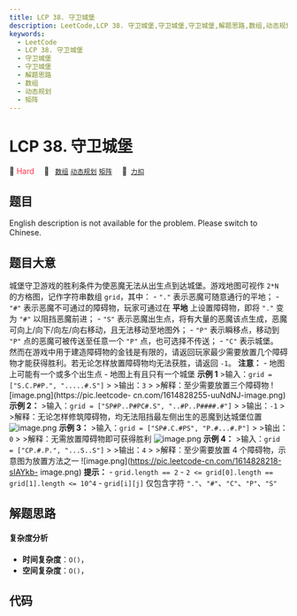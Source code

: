```yaml
---
title: LCP 38. 守卫城堡
description: LeetCode,LCP 38. 守卫城堡,守卫城堡,守卫城堡,解题思路,数组,动态规划,矩阵
keywords:
  - LeetCode
  - LCP 38. 守卫城堡
  - 守卫城堡
  - 守卫城堡
  - 解题思路
  - 数组
  - 动态规划
  - 矩阵
---
```


# LCP 38. 守卫城堡

🔴 <font color=#ff334b>Hard</font>&emsp; 🔖&ensp; [`数组`](/tag/array.md) [`动态规划`](/tag/dynamic-programming.md) [`矩阵`](/tag/matrix.md)&emsp; 🔗&ensp;[`力扣`](https://leetcode.cn/problems/7rLGCR)

## 题目

English description is not available for the problem. Please switch to
Chinese.


## 题目大意

城堡守卫游戏的胜利条件为使恶魔无法从出生点到达城堡。游戏地图可视作 `2*N` 的方格图，记作字符串数组 `grid`，其中： \- `"."`
表示恶魔可随意通行的平地； \- `"#"` 表示恶魔不可通过的障碍物，玩家可通过在 **平地** 上设置障碍物，即将 `"."` 变为 `"#"`
以阻挡恶魔前进； \- `"S"` 表示恶魔出生点，将有大量的恶魔该点生成，恶魔可向上/向下/向左/向右移动，且无法移动至地图外； \- `"P"`
表示瞬移点，移动到 `"P"` 点的恶魔可被传送至任意一个 `"P"` 点，也可选择不传送； \- `"C"` 表示城堡。
然而在游戏中用于建造障碍物的金钱是有限的，请返回玩家最少需要放置几个障碍物才能获得胜利。若无论怎样放置障碍物均无法获胜，请返回 `-1`。 **注意：**
\- 地图上可能有一个或多个出生点 \- 地图上有且只有一个城堡 **示例 1** >输入：`grid = ["S.C.P#P.",
".....#.S"]` > >输出：`3` > >解释：至少需要放置三个障碍物 ![image.png](https://pic.leetcode-
cn.com/1614828255-uuNdNJ-image.png) **示例 2：** >输入：`grid = ["SP#P..P#PC#.S",
"..#P..P####.#"]` > >输出：`-1` > >解释：无论怎样修筑障碍物，均无法阻挡最左侧出生的恶魔到达城堡位置
![image.png](https://pic.leetcode-cn.com/1614828208-oFlpVs-image.png) **示例
3：** >输入：`grid = ["SP#.C.#PS", "P.#...#.P"]` > >输出：`0` > >解释：无需放置障碍物即可获得胜利
![image.png](https://pic.leetcode-cn.com/1614828242-oveClu-image.png) **示例
4：** >输入：`grid = ["CP.#.P.", "...S..S"]` > >输出：`4` > >解释：至少需要放置 4
个障碍物，示意图为放置方法之一 ![image.png](https://pic.leetcode-cn.com/1614828218-sIAYkb-
image.png) **提示：** \- `grid.length == 2` \- `2 <= grid[0].length ==
grid[1].length <= 10^4` \- `grid[i][j]` 仅包含字符 `"."`、`"#"`、`"C"`、`"P"`、`"S"`


## 解题思路

#### 复杂度分析

- **时间复杂度**：`O()`，
- **空间复杂度**：`O()`，

## 代码

```javascript

```
